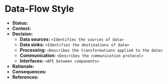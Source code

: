 # Data-Flow Style

- **Status:**
- **Context:**
- **Decision:**
  - **Data sources:** `<Identifies the sources of data>`
  - **Data sinks:** `<Identifies the destinations of data>`
  - **Processing:** `<Describes the transformations applied to the data>`
  - **Communication:** `<Describes the communication protocol>`
  - **Interfaces:** `<API between components>`
- **Rationale:**
- **Consequences:**
- **References:**
